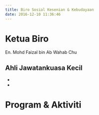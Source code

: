 ```yaml
---
title: Biro Sosial Kesenian & Kebudayaan
date: 2016-12-10 11:36:46
---
```

# Ketua Biro
En. Mohd Faizal bin Ab Wahab Chu
## Ahli Jawatankuasa Kecil
* 
* 

# Program & Aktiviti

